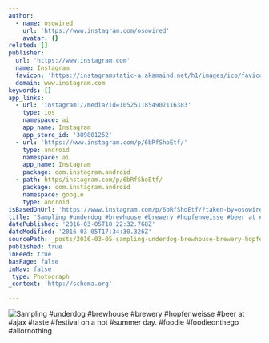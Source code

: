 ```yaml
---
author:
  - name: osowired
    url: 'https://www.instagram.com/osowired'
    avatar: {}
related: []
publisher:
  url: 'https://www.instagram.com'
  name: Instagram
  favicon: 'https://instagramstatic-a.akamaihd.net/h1/images/ico/favicon.ico/7cdab0872b15.ico'
  domain: www.instagram.com
keywords: []
app_links:
  - url: 'instagram://media?id=1052511854907116383'
    type: ios
    namespace: ai
    app_name: Instagram
    app_store_id: '389801252'
  - url: 'https://www.instagram.com/p/6bRfShoEtf/'
    type: android
    namespace: ai
    app_name: Instagram
    package: com.instagram.android
  - path: https/instagram.com/p/6bRfShoEtf/
    package: com.instagram.android
    namespace: google
    type: android
isBasedOnUrl: 'https://www.instagram.com/p/6bRfShoEtf/?taken-by=osowired'
title: 'Sampling #underdog #brewhouse #brewery #hopfenweisse #beer at #ajax #taste #festival on a hot #summer day. #foodie #foodieonthego #allornothing'
datePublished: '2016-03-05T18:22:32.768Z'
dateModified: '2016-03-05T17:34:30.326Z'
sourcePath: _posts/2016-03-05-sampling-underdog-brewhouse-brewery-hopfenweisse-beer-a.md
published: true
inFeed: true
hasPage: false
inNav: false
_type: Photograph
_context: 'http://schema.org'

---
```

![Sampling &num;underdog &num;brewhouse &num;brewery &num;hopfenweisse &num;beer at &num;ajax &num;taste &num;festival on a hot &num;summer day&period; &num;foodie &num;foodieonthego &num;allornothing](https://scontent.cdninstagram.com/t51.2885-15/s640x640/sh0.08/e35/11326409_681536788613857_652822372_n.jpg?ig_cache_key=MTA1MjUxMTg1NDkwNzExNjM4Mw%3D%3D.2)
